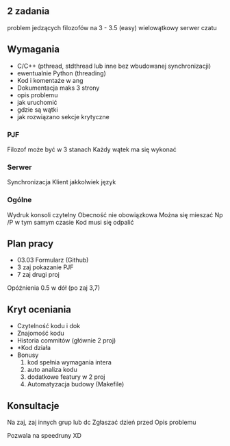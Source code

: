 ## 2 zadania
problem jedzących filozofów na 3 - 3.5 (easy)
wielowątkowy serwer czatu

## Wymagania
- C/C++ (pthread, stdthread lub inne bez wbudowanej synchronizacji)
- ewentualnie Python (threading)
- Kod i komentaże w ang
- Dokumentacja maks 3 strony
- opis problemu
- jak uruchomić
- gdzie są wątki 
- jak rozwiązano sekcje krytyczne

### PJF
Filozof może być w 3 stanach
Każdy wątek ma się wykonać

### Serwer
Synchronizacja
Klient jakkolwiek język

### Ogólne
Wydruk konsoli czytelny
Obecność nie obowiązkowa 
Można się mieszać Np /P w tym samym czasie
Kod musi się odpalić

## Plan pracy
- 03.03 Formularz (Github)
- 3 zaj pokazanie PJF
- 7 zaj drugi proj

Opóźnienia 0.5 w dół (po zaj 3,7)

## Kryt oceniania
- Czytelność kodu i dok
- Znajomość kodu
- Historia commitów (głównie 2 proj)
- *Kod działa
- Bonusy
	 1. kod spełnia wymagania intera
	 2. auto analiza kodu
	 3. dodatkowe featury w 2 proj
	 4. Automatyzacja budowy (Makefile)

## Konsultacje
Na zaj, zaj innych grup lub dc
Zgłaszać dzień przed
Opis problemu

Pozwala na speedruny XD